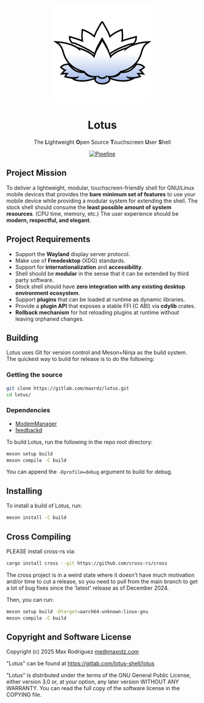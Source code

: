 <div align="center">
    <img src="./data/icons/hicolor/scalable/apps/icon.svg">
    <h1>Lotus</h1>
    <p>
        The <b>L</b>ightweight <b>O</b>pen Source <b>T</b>ouchscreen
        <b>U</b>ser <b>S</b>hell
    </p>
    <a href="https://gitlab.com/maxrdz/lotus/-/pipelines/latest"><img src="https://gitlab.com/maxrdz/lotus/badges/master/pipeline.svg" alt="Pipeline" /></a>
</div>

## Project Mission

To deliver a lightweight, modular, touchscreen-friendly shell for GNU/Linux
mobile devices that provides the **bare minimum set of features** to use your
mobile device while providing a modular system for extending the shell. The
stock shell should consume the **least possible amount of system resources**.
(CPU time, memory, etc.) The user experience should be **modern, respectful,
and elegant**.

## Project Requirements

- Support the **Wayland** display server protocol.
- Make use of **Freedesktop** (XDG) standards.
- Support for **internationalization** and **accessibility**.
- Shell should be **modular** in the sense that it can be extended by third party software.
- Stock shell should have **zero integration with any existing desktop environment ecosystem**.
- Support **plugins** that can be loaded at runtime as dynamic libraries.
- Provide a **plugin API** that exposes a stable FFI (C ABI) via **cdylib** crates.
- **Rollback mechanism** for hot reloading plugins at runtime without leaving orphaned changes.

## Building

Lotus uses Git for version control and Meson+Ninja as the build system.
The quickest way to build for release is to do the following:

### Getting the source

```sh
git clone https://gitlab.com/maxrdz/lotus.git
cd lotus/
```

### Dependencies

- [ModemManager](https://gitlab.freedesktop.org/mobile-broadband/ModemManager/)
- [feedbackd](https://source.puri.sm/Librem5/feedbackd)

To build Lotus, run the following in the repo root directory:

```sh
meson setup build
meson compile -C build
```

You can append the `-Dprofile=debug` argument to build for debug.

## Installing

To install a build of Lotus, run:

```sh
meson install -C build
```

## Cross Compiling

PLEASE install cross-rs via:

```sh
cargo install cross --git https://github.com/cross-rs/cross
```

The cross project is in a weird state where it doesn't have much motivation
and/or time to cut a release, so you need to pull from the main branch to
get a lot of bug fixes since the 'latest' release as of December 2024.

Then, you can run:

```sh
meson setup build -Dtarget=aarch64-unknown-linux-gnu
meson compile -C build
```

## Copyright and Software License

Copyright (c) 2025 Max Rodriguez <me@maxrdz.com>

"Lotus" can be found at https://gitlab.com/lotus-shell/lotus

"Lotus" is distributed under the terms of the GNU General Public
License, either version 3.0 or, at your option, any later
version WITHOUT ANY WARRANTY. You can read the full copy of
the software license in the COPYING file.
